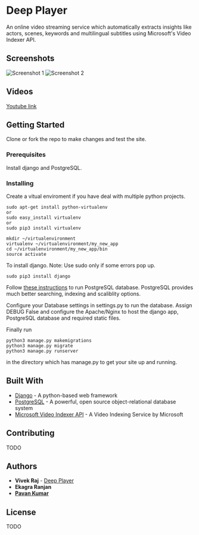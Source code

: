 # Deep Player

An online video streaming service which automatically extracts insights like actors, scenes, keywords and multilingual subtitles using Microsoft's Video Indexer API.

## Screenshots

![Screenshot 1](https://github.com/codervivek/deep_player/blob/master/.vscode/Screenshot%20(1).png "Home Page")
![Screenshot 2](https://github.com/codervivek/deep_player/blob/master/.vscode/Screenshot%20(2).png "Video Page")

## Videos

[Youtube link](https://youtu.be/YiXngGW_TPM)

## Getting Started

Clone or fork the repo to make changes and test the site.

### Prerequisites

Install django and PostgreSQL.


### Installing

Create a vitual enviroment if you have deal with multiple python projects.

```
sudo apt-get install python-virtualenv
or
sudo easy_install virtualenv
or
sudo pip3 install virtualenv
```

```
mkdir ~/virtualenvironment
virtualenv ~/virtualenvironment/my_new_app
cd ~/virtualenvironment/my_new_app/bin
source activate
```

To install django.
Note: Use sudo only if some errors pop up.

```
sudo pip3 install django
```

Follow [these instructions](https://www.digitalocean.com/community/tutorials/how-to-use-postgresql-with-your-django-application-on-ubuntu-14-04) to run PostgreSQL database.
PostgreSQL provides much better searching, indexing and scaliblity options.

Configure your Database settings in settings.py to run the database. Assign DEBUG False and configure the Apache/Nginx to host the django app, PostgreSQL database and required static files.

Finally run

```
python3 manage.py makemigrations
python3 manage.py migrate
python3 manage.py runserver
```

in the directory which has manage.py to get your site up and running.


## Built With

* [Django](https://www.djangoproject.com/) - A python-based web framework
* [PostgreSQL](https://www.postgresql.org/) -  A powerful, open source object-relational database system
* [Microsoft Video Indexer API](https://azure.microsoft.com/en-us/services/cognitive-services/video-indexer/?cdn=disable) - A Video Indexing Service by Microsoft

## Contributing

TODO

## Authors

* **Vivek Raj**  - [Deep Player](https://github.com/codervivek/deep_player)
* **Ekagra Ranjan**
* **[Pavan Kumar](https://github.com/pavan71198)**

## License

TODO
